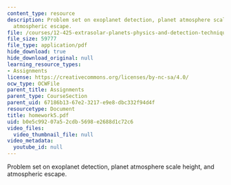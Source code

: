 ```yaml
---
content_type: resource
description: Problem set on exoplanet detection, planet atmosphere scale height, and
  atmospheric escape.
file: /courses/12-425-extrasolar-planets-physics-and-detection-techniques-fall-2007/b0e5c99207a52cdb5698e2688d1c72c6_homework5.pdf
file_size: 59777
file_type: application/pdf
hide_download: true
hide_download_original: null
learning_resource_types:
- Assignments
license: https://creativecommons.org/licenses/by-nc-sa/4.0/
ocw_type: OCWFile
parent_title: Assignments
parent_type: CourseSection
parent_uid: 67186b13-67e2-3217-e9e8-dbc332f94d4f
resourcetype: Document
title: homework5.pdf
uid: b0e5c992-07a5-2cdb-5698-e2688d1c72c6
video_files:
  video_thumbnail_file: null
video_metadata:
  youtube_id: null
---
```

Problem set on exoplanet detection, planet atmosphere scale height, and atmospheric escape.